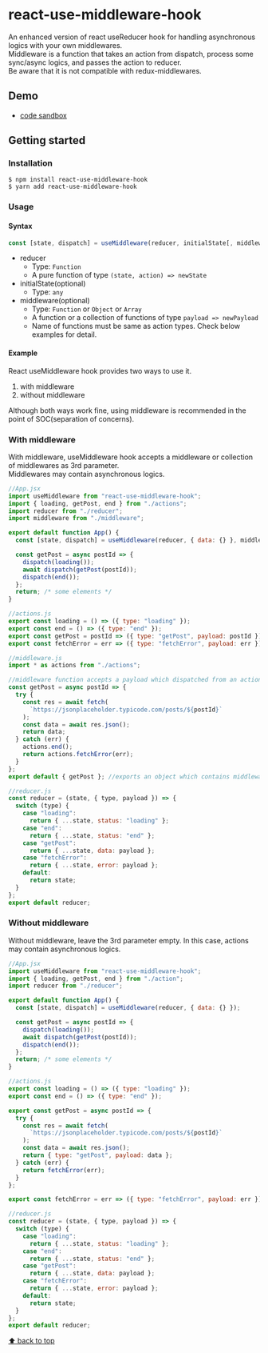 # react-use-middleware-hook

An enhanced version of react useReducer hook for handling asynchronous logics with your own middlewares.  
Middleware is a function that takes an action from dispatch, process some sync/async logics, and passes the action to reducer.  
Be aware that it is not compatible with redux-middlewares.

## Demo

- [code sandbox](https://codesandbox.io/s/usemiddleware-gjv7v)

## Getting started

### Installation

```
$ npm install react-use-middleware-hook
$ yarn add react-use-middleware-hook
```

### Usage

#### Syntax

```jsx
const [state, dispatch] = useMiddleware(reducer, initialState[, middleware]);
```

- reducer
  - Type: `Function`
  - A pure function of type `(state, action) => newState`
- initialState(optional)
  - Type: `any`
- middleware(optional)
  - Type: `Function` or `Object` or `Array`
  - A function or a collection of functions of type `payload => newPayload`
  - Name of functions must be same as action types. Check below examples for detail.

#### Example

React useMiddleware hook provides two ways to use it.

1. with middleware
2. without middleware

Although both ways work fine, using middleware is recommended in the point of SOC(separation of concerns).

### With middleware

With middleware, useMiddleware hook accepts a middleware or collection of middlewares as 3rd parameter.  
Middlewares may contain asynchronous logics.

```jsx
//App.jsx
import useMiddleware from "react-use-middleware-hook";
import { loading, getPost, end } from "./actions";
import reducer from "./reducer";
import middleware from "./middleware";

export default function App() {
  const [state, dispatch] = useMiddleware(reducer, { data: {} }, middleware);

  const getPost = async postId => {
    dispatch(loading());
    await dispatch(getPost(postId));
    dispatch(end());
  };
  return; /* some elements */
}
```

```jsx
//actions.js
export const loading = () => ({ type: "loading" });
export const end = () => ({ type: "end" });
export const getPost = postId => ({ type: "getPost", payload: postId });
export const fetchError = err => ({ type: "fetchError", payload: err });
```

```jsx
//middleware.js
import * as actions from "./actions";

//middleware function accepts a payload which dispatched from an action, and returns a new payload or triggers a different action.
const getPost = async postId => {
  try {
    const res = await fetch(
      `https://jsonplaceholder.typicode.com/posts/${postId}`
    );
    const data = await res.json();
    return data;
  } catch (err) {
    actions.end();
    return actions.fetchError(err);
  }
};
export default { getPost }; //exports an object which contains middleware functions in it.
```

```jsx
//reducer.js
const reducer = (state, { type, payload }) => {
  switch (type) {
    case "loading":
      return { ...state, status: "loading" };
    case "end":
      return { ...state, status: "end" };
    case "getPost":
      return { ...state, data: payload };
    case "fetchError":
      return { ...state, error: payload };
    default:
      return state;
  }
};
export default reducer;
```

### Without middleware

Without middleware, leave the 3rd parameter empty.
In this case, actions may contain asynchronous logics.

```jsx
//App.jsx
import useMiddleware from "react-use-middleware-hook";
import { loading, getPost, end } from "./action";
import reducer from "./reducer";

export default function App() {
  const [state, dispatch] = useMiddleware(reducer, { data: {} });

  const getPost = async postId => {
    dispatch(loading());
    await dispatch(getPost(postId));
    dispatch(end());
  };
  return; /* some elements */
}
```

```jsx
//actions.js
export const loading = () => ({ type: "loading" });
export const end = () => ({ type: "end" });

export const getPost = async postId => {
  try {
    const res = await fetch(
      `https://jsonplaceholder.typicode.com/posts/${postId}`
    );
    const data = await res.json();
    return { type: "getPost", payload: data };
  } catch (err) {
    return fetchError(err);
  }
};

export const fetchError = err => ({ type: "fetchError", payload: err });
```

```jsx
//reducer.js
const reducer = (state, { type, payload }) => {
  switch (type) {
    case "loading":
      return { ...state, status: "loading" };
    case "end":
      return { ...state, status: "end" };
    case "getPost":
      return { ...state, data: payload };
    case "fetchError":
      return { ...state, error: payload };
    default:
      return state;
  }
};
export default reducer;
```

[⬆ back to top](#react-use-middleware-hook)
